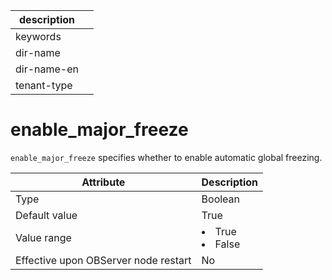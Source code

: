 |description||
|---|---|
|keywords||
|dir-name||
|dir-name-en||
|tenant-type||

enable_major_freeze
========================================

`enable_major_freeze` specifies whether to enable automatic global freezing.


| **Attribute** | **Description** |
|------------------|--------------------------------------------------------------------------------------------------------|
| Type | Boolean |
| Default value | True |
| Value range | <li> True   <li> False |
| Effective upon OBServer node restart | No |

